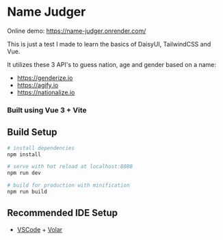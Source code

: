 # Name Judger

Online demo:
https://name-judger.onrender.com/

This is just a test I made to learn the basics of DaisyUI, TailwindCSS and Vue.

It utilizes these 3 API's to guess nation, age and gender based on a name:

- https://genderize.io
- https://agify.io
- https://nationalize.io

### Built using Vue 3 + Vite


## Build Setup

``` bash
# install dependencies
npm install

# serve with hot reload at localhost:8080
npm run dev

# build for production with minification
npm run build

```

## Recommended IDE Setup

- [VSCode](https://code.visualstudio.com/) + [Volar](https://marketplace.visualstudio.com/items?itemName=johnsoncodehk.volar)
